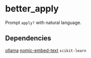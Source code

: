 # better_apply
Prompt `apply?` with natural language.

## Dependencies
[ollama](https://ollama.com/)
[nomic-embed-text](https://ollama.com/library/nomic-embed-text)
`scikit-learn`
